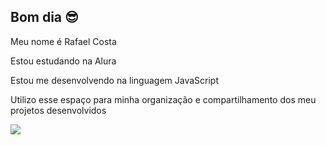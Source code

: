 ## **Bom dia 😎**

Meu nome é Rafael Costa

Estou estudando na Alura

Estou me desenvolvendo na linguagem JavaScript

Utilizo esse espaço para minha organização e compartilhamento dos meu projetos desenvolvidos

![](https://media.tenor.com/mZpCvds8MWYAAAAM/brquiado-bluezao.gif)

